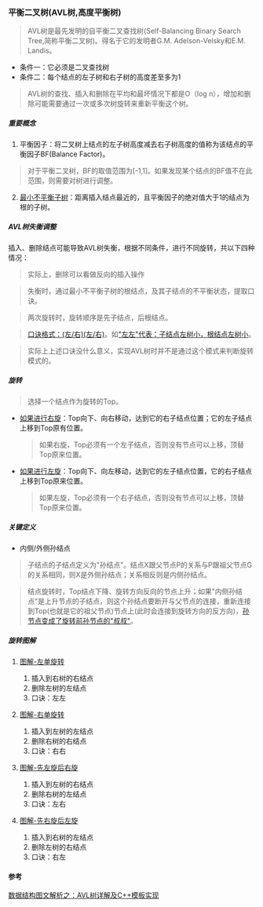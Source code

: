 ### 平衡二叉树(AVL树,高度平衡树)

>AVL树是最先发明的自平衡二叉查找树(Self-Balancing Binary Search Tree,简称平衡二叉树)。得名于它的发明者G.M. Adelson-Velsky和E.M. Landis。

* 条件一：它必须是二叉查找树
* 条件二：每个结点的左子树和右子树的高度差至多为1

>AVL树的查找、插入和删除在平均和最坏情况下都是O（log n），增加和删除可能需要通过一次或多次树旋转来重新平衡这个树。

##### 重要概念

1. 平衡因子：将二叉树上结点的左子树高度减去右子树高度的值称为该结点的平衡因子BF(Balance Factor)。
>对于平衡二叉树，BF的取值范围为[-1,1]。如果发现某个结点的BF值不在此范围，则需要对树进行调整。

2. [最小不平衡子树](../img/AVLTreeMinNonBalanceChildTree.png)：距离插入结点最近的，且平衡因子的绝对值大于1的结点为根的子树。

##### AVL树失衡调整
插入、删除结点可能导致AVL树失衡，根据不同条件，进行不同旋转，共以下四种情况：
>实际上，删除可以看做反向的插入操作

>失衡时，通过最小不平衡子树的根结点，及其子结点的不平衡状态，提取口诀。

>两次旋转时，旋转顺序是先子结点，后根结点。

>[口诀格式：(左/右)(左/右)]()。如["左左"代表：子结点左树小，根结点左树小]()。

>实际上上述口诀没什么意义，实现AVL树时并不是通过这个模式来判断旋转模式的。

##### 旋转
>选择一个结点作为旋转的Top。
* [如果进行右旋]()：Top向下、向右移动，达到它的右子结点位置；它的左子结点上移到Top原有位置。
    >如果右旋，Top必须有一个左子结点，否则没有节点可以上移，顶替Top原来位置。
* [如果进行左旋]()：Top向下、向左移动，达到它的左子结点位置，它的右子结点上移到Top原来位置。
    >如果左旋，Top必须有一个右子结点，否则没有节点可以上移，顶替Top原来位置。

##### 关键定义

* 内侧/外侧孙结点
>子结点的子结点定义为"孙结点"。结点X跟父节点P的关系与P跟祖父节点G的关系相同，则X是外侧孙结点；关系相反则是内侧孙结点。

>结点旋转时，Top结点下降、旋转方向反向的节点上升；如果"内侧孙结点"是上升节点的子结点，则这个孙结点要断开与父节点的连接，重新连接到Top(也就是它的祖父节点)节点上(此时会连接到旋转方向的反方向)，[孙节点变成了旋转前孙节点的"叔叔"]()。


##### 旋转图解

1. [图解-左单旋转](../img/AVLTreeRotateLeftSingle.png)
    1. 插入到右树的右结点
    2. 删除左树的左结点
    3. 口诀：左左

2. [图解-右单旋转](../img/AVLTreeRotateRightSingle.png)
    1. 插入到左树的左结点
    2. 删除右树的右结点
    3. 口诀：右右

3. [图解-先左旋后右旋](../img/AVLTreeRotateLeftAndRight.png)
    1. 插入到左树的右结点
    2. 删除右树的左结点
    3. 口诀：左右

4. [图解-先右旋后左旋](../img/AVLTreeRotateRightAndLeft.png)
    1. 插入到右树的左结点
    2. 删除左树的右结点
    3. 口诀：右左

#### 参考

[数据结构图文解析之：AVL树详解及C++模板实现](https://www.cnblogs.com/QG-whz/p/5167238.html)
